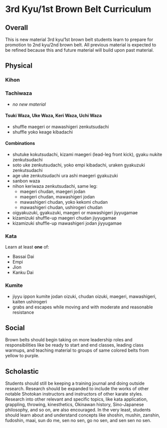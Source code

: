 # 3rd Kyu/1st Brown Belt Curriculum

## Overall

This is new material 3rd kyu/1st brown belt students learn to prepare for promotion to 2nd kyu/2nd brown belt.
All previous material is expected to be refined because this and future material will build upon past material.

## Physical

### Kihon

### Tachiwaza

* *no new material*

#### Tsuki Waza, Uke Waza, Keri Waza, Uchi Waza

* shuffle maegeri or mawashigeri zenkutsudachi
* shuffle yoko keage kibadachi

#### Combinations

* shutuke kokutsudachi, kizami maegeri (lead-leg front kick), gyaku nukite zenkutsudachi
* soto uke zenkutsudachi, yoko empi kibadachi, uraken gyakuzuki zenkutsudachi
* age uke zenkutsudachi ura ashi maegeri gyakuzuki
* sanbon waza
* nihon keriwaza zenkutsudachi, same leg:
  * maegeri chudan, maegeri jodan
  * maegeri chudan, mawashigeri jodan
  * mawashigeri chudan, yoko kekomi chudan
  * mawashigeri chudan, ushirogeri chudan
* oigyakuzuki, gyakuzuki, maegeri or mawashigeri jiyyugamae
* kizamizuki shuffle-up maegeri chudan jiyyugamae
* kizamizuki shuffle-up mawashigeri jodan jiyyugamae

### Kata

Learn at least **one** of:

* Bassai Dai
* Empi
* Jion
* Kanku Dai

### Kumite

* jiyyu ippon kumite jodan oizuki, chudan oizuki, maegeri, mawashigeri, kaiten ushirogeri
* grabs and escapes while moving and with moderate and reasonable resistance

## Social

Brown belts should begin taking on more leadership roles and responsibilities like be ready to start and end classes,
leading class warmups, and teaching material to groups of same colored belts from yellow to purple.

## Scholastic

Students should still be keeping a training journal and doing outside research. Research should be expanded to
include the works of other notable Shotokan instructors and instructors of other karate styles. Research into other
relevant and specific topics, like kata application, grappling, throwing, kinesthetics, Okinawan history, Sino-Japanese
philosophy, and so on, are also encouraged. In the very least, students should learn about and understand concepts like
shoshin, mushin, zanshin, fudoshin, maai, sun do me, sen no sen, go no sen, and sen sen no sen.

